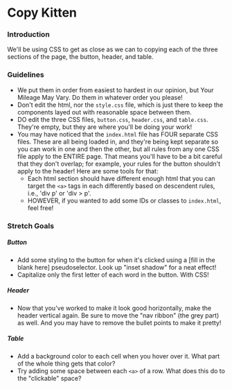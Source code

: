 # Copy Kitten

### Introduction

We'll be using CSS to get as close as we can to copying each of the three sections of the page, the button, header, and table.


### Guidelines

* We put them in order from easiest to hardest in our opinion, but Your Mileage May Vary. Do them in whatever order you please!
* Don't edit the html, nor the `style.css` file, which is just there to keep the components layed out with reasonable space between them.
* DO edit the three CSS files, `button.css`, `header.css`, and `table.css`. They're empty, but they are where you'll be doing your work!
* You may have noticed that the `index.html` file has FOUR separate CSS files. These are all being loaded in, and they're being kept separate so you can work in one and then the other, but all rules from any one CSS file apply to the ENTIRE page. That means you'll have to be a bit careful that they don't overlap; for example, your rules for the button shouldn't apply to the header! Here are some tools for that:
  * Each html section should have different enough html that you can target the `<a>` tags in each differently based on descendent rules, i.e., 'div p' or 'div > p'.
  * HOWEVER, if you wanted to add some IDs or classes to `index.html`, feel free!


### Stretch Goals

##### Button

* Add some styling to the button for when it's clicked using a [fill in the blank here] pseudoselector. Look up "inset shadow" for a neat effect!
* Capitalize only the first letter of each word in the button. With CSS!


##### Header

* Now that you've worked to make it look good horizontally, make the header vertical again. Be sure to move the "nav ribbon" (the grey part) as well. And you may have to remove the bullet points to make it pretty!


##### Table

* Add a background color to each cell when you hover over it. What part of the whole thing gets that color?
* Try adding some space between each `<a>` of a row. What does this do to the "clickable" space?